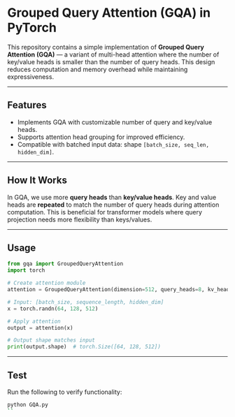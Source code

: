 # Grouped Query Attention (GQA) in PyTorch

This repository contains a simple implementation of **Grouped Query Attention (GQA)** — a variant of multi-head attention where the number of key/value heads is smaller than the number of query heads. This design reduces computation and memory overhead while maintaining expressiveness.

---

## Features

* Implements GQA with customizable number of query and key/value heads.
* Supports attention head grouping for improved efficiency.
* Compatible with batched input data: shape `[batch_size, seq_len, hidden_dim]`.

---

## How It Works

In GQA, we use more **query heads** than **key/value heads**. Key and value heads are **repeated** to match the number of query heads during attention computation. This is beneficial for transformer models where query projection needs more flexibility than keys/values.

---

## Usage

```python
from gqa import GroupedQueryAttention
import torch

# Create attention module
attention = GroupedQueryAttention(dimension=512, query_heads=8, kv_heads=4)

# Input: [batch_size, sequence_length, hidden_dim]
x = torch.randn(64, 128, 512)

# Apply attention
output = attention(x)

# Output shape matches input
print(output.shape)  # torch.Size([64, 128, 512])
```

---

## Test

Run the following to verify functionality:

```bash
python GQA.py
``
